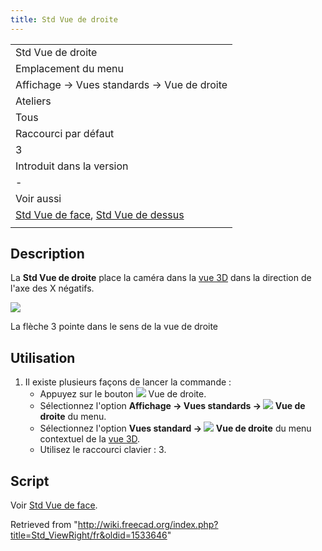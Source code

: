 ```yaml
---
title: Std Vue de droite
---
```

|  |
| --- |
| Std Vue de droite |
| Emplacement du menu |
| Affichage → Vues standards → Vue de droite |
| Ateliers |
| Tous |
| Raccourci par défaut |
| 3 |
| Introduit dans la version |
| - |
| Voir aussi |
| [Std Vue de face](/Std_ViewFront/fr "Std ViewFront/fr"), [Std Vue de dessus](/Std_ViewTop/fr "Std ViewTop/fr") |
|  |

## Description

La **Std Vue de droite** place la caméra dans la [vue 3D](/3D_view/fr "3D view/fr") dans la direction de l'axe des X négatifs.

![](/images/FreeCAD_views_front.svg)

La flèche 3 pointe dans le sens de la vue de droite

## Utilisation

1. Il existe plusieurs façons de lancer la commande :
   * Appuyez sur le bouton ![](/images/Std_ViewRight.svg) Vue de droite.
   * Sélectionnez l'option **Affichage → Vues standards → ![](/images/Std_ViewRight.svg) Vue de droite** du menu.
   * Sélectionnez l'option **Vues standard → ![](/images/Std_ViewRight.svg) Vue de droite** du menu contextuel de la [vue 3D](/3D_view/fr "3D view/fr").
   * Utilisez le raccourci clavier : 3.

## Script

Voir [Std Vue de face](/Std_ViewFront/fr#Script "Std ViewFront/fr").

Retrieved from "<http://wiki.freecad.org/index.php?title=Std_ViewRight/fr&oldid=1533646>"